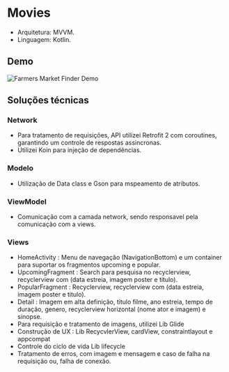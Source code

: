# Movies
 - Arquitetura: MVVM.
 - Linguagem: Kotlin.
 
 ## Demo

![Farmers Market Finder Demo](demo/MovieMVVM.gif)

## Soluções técnicas

### Network
 - Para tratamento de requisições, API utilizei Retrofit 2 com coroutines, garantindo um controle de respostas assincronas.
 - Utilizei Koin para injeção de dependências.
 
### Modelo
 - Utilização de Data class e Gson para mspeamento de atributos.
 
### ViewModel
 - Comunicação com a camada network, sendo responsavel pela comunicação com a views.

### Views
 - HomeActivity : Menu de navegação (NavigationBottom) e um container para suportar os fragmentos upcoming e popular.
 - UpcomingFragment : Search para pesquisa no recyclerview, recyclerview com (data estreia, imagem poster e titulo).
 - PopularFragment : Recyclerview, recyclerview com (data estreia, imagem poster e titulo).
 - Detail : Imagem em alta definição, titulo filme, ano estreia, tempo de duração, genero, recyclerview horizontal (nome ator e imagem) e sinopse.
 - Para requisição e tratamento de imagens, utilizei Lib Glide 
 - Construção de UX : Lib RecycvlerView, cardView, constraintlayout e appcompat
 - Controle do ciclo de vida Lib lifecycle
 - Tratamento de erros, com imagem e mensagem e caso de falha na requisição ou, falha de conexão.
